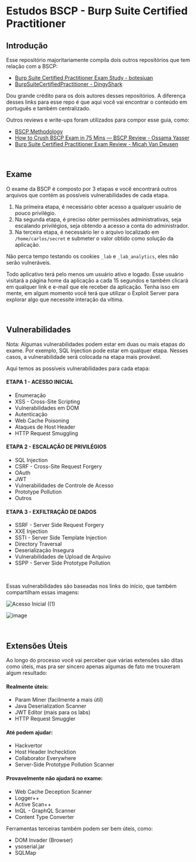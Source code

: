 # Estudos BSCP - Burp Suite Certified Practitioner

## Introdução
Esse repositório majoritariamente compila dois outros repositórios que tem relação com a BSCP:
* [Burp Suite Certified Practitioner Exam Study - botesjuan](https://github.com/botesjuan/Burp-Suite-Certified-Practitioner-Exam-Study)
* [BurpSuiteCertifiedPractitioner - DingyShark](https://github.com/DingyShark/BurpSuiteCertifiedPractitioner)

Dou grande crédito para os dois autores desses repositórios. A diferença desses links para esse repo é que aqui você vai encontrar o conteúdo em português e também centralizado.

Outros reviews e write-ups foram utilizados para compor esse guia, como:
* [BSCP Methodology](https://bscpcheatsheet.gitbook.io/exam)
* [How to Crush BSCP Exam in 75 Mins — BSCP Review - Ossama Yasser](https://medium.com/@ossamayasserr/how-to-crush-bscp-exam-in-75-mins-bscp-review-0b207a17e26d)
* [Burp Suite Certified Practitioner Exam Review - Micah Van Deusen](https://micahvandeusen.com/burp-suite-certified-practitioner-exam-review/)

<br>

## Exame
O exame da BSCP é composto por 3 etapas e você encontrará outros arquivos que contém as possíveis vulnerabilidades de cada etapa.

1. Na primeira etapa, é necessário obter acesso a qualquer usuário de pouco privilégio.
2. Na segunda etapa, é preciso obter permissões administrativas, seja escalando privilégios, seja obtendo a acesso a conta do administrador.
3. Na terceira etapa, é necessário ler o arquivo localizado em `/home/carlos/secret` e submeter o valor obtido como solução da aplicação.

Não perca tempo testando os cookies `_lab` e `_lab_analytics`, eles não serão vulneráveis.

Todo aplicativo terá pelo menos um usuário ativo e logado. Esse usuário visitará a página home da aplicação a cada 15 segundos e também clicará em qualquer link e e-mail que ele receber da aplicação. Tenha isso em mente, em algum momento você terá que utilizar o Exploit Server para explorar algo que necessite interação da vítima.

<br>

## Vulnerabilidades
Nota: Algumas vulnerabilidades podem estar em duas ou mais etapas do exame. Por exemplo, SQL Injection pode estar em qualquer etapa. Nesses casos, a vulnerabilidade será colocada na etapa mais provável.

Aqui temos as possíveis vulnerabilidades para cada etapa:

#### ETAPA 1 - ACESSO INICIAL
* Enumeração
* XSS - Cross-Site Scripting
* Vulnerabilidades em DOM
* Autenticação
* Web Cache Poisoning
* Ataques de Host Header
* HTTP Request Smuggling

#### ETAPA 2 - ESCALAÇÃO DE PRIVILÉGIOS
* SQL Injection
* CSRF - Cross-Site Request Forgery
* OAuth
* JWT
* Vulnerabilidades de Controle de Acesso
* Prototype Pollution
* Outros

#### ETAPA 3 - EXFILTRAÇÃO DE DADOS
* SSRF - Server Side Request Forgery
* XXE Injection
* SSTI - Server Side Template Injection
* Directory Traversal
* Deserialização Insegura
* Vulnerabilidades de Upload de Arquivo
* SSPP - Server Side Prototype Pollution

<br>

Essas vulnerabilidades são baseadas nos links do início, que também compartilham essas imagens:

![Acesso Inicial ((1)](https://github.com/user-attachments/assets/faa4597a-46b8-420e-bfe0-de61dbceeae0)

![image](https://github.com/user-attachments/assets/5fdc252f-befd-433c-b200-58c567fa4182)

<br>

## Extensões Úteis
Ao longo do processo você vai perceber que várias extensões são ditas como úteis, mas pra ser sincero apenas algumas de fato me trouxeram algum resultado:

#### Realmente úteis:
* Param Miner (facilmente a mais útil)
* Java Deserialization Scanner
* JWT Editor (mais para os labs)
* HTTP Request Smuggler

#### Até podem ajudar:
* Hackvertor
* Host Header Inchecktion
* Collaborator Everywhere
* Server-Side Prototype Pollution Scanner

#### Provavelmente não ajudará no exame:
* Web Cache Deception Scanner
* Logger++
* Active Scan++
* InQL - GraphQL Scanner
* Content Type Converter

Ferramentas terceiras também podem ser bem úteis, como:
* DOM Invader (Browser)
* ysoserial.jar
* SQLMap
